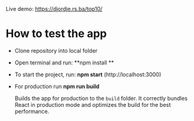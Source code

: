 Live demo: https://djordje.rs.ba/top10/

# How to test the app

- Clone repository into local folder
- Open terminal and run: **npm install **
- To start the project, run: **npm start** (http://localhost:3000)

- For production run **npm run build**

  Builds the app for production to the `build` folder.
  It correctly bundles React in production mode and optimizes the build for the best performance.
